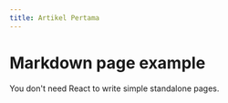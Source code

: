 ```yaml
---
title: Artikel Pertama
---
```


# Markdown page example

You don't need React to write simple standalone pages.

